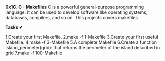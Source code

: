 **0x1C. C - Makefiles**
C is a powerful general-purpose programming language.
It can be used to develop software like operating systems, databases, compilers,
and so on. This projects covers makefiles

**Tasks ✔**

1.Create your first Makefile.
2.make -f 1-Makefile
3.Create your first useful Makefile.
4.make -f 3-Makefile
5.A complete Makefile
6.Create a function island_perimeter(grid): that returns the perimeter of the island described in grid
7.make -f 100-Makefile
